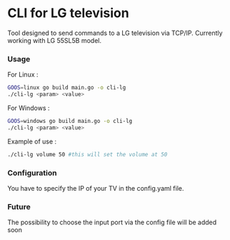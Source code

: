 # CLI for LG television
Tool designed to send commands to a LG television via TCP/IP. Currently working with LG 55SL5B model.
### Usage
For Linux :
```bash
GOOS=linux go build main.go -o cli-lg 
./cli-lg <param> <value>
```

For Windows :
```bash
GOOS=windows go build main.go -o cli-lg 
./cli-lg <param> <value>
```

Example of use :
```bash
./cli-lg volume 50 #this will set the volume at 50
```

### Configuration
You have to specify the IP of your TV in the config.yaml file.

### Future
The possibility to choose the input port via the config file will be added soon
